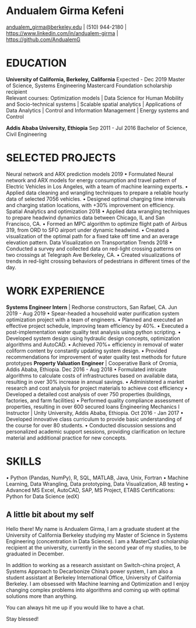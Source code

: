
# **Andualem Girma Kefeni**
andualem_girma@berkeley.edu | (510) 944-2180 | https://www.linkedin.com/in/andualem-girma | https://github.com/AndualemG

# **EDUCATION**
**University of California, Berkeley, California** 								                                         Expected - Dec 2019
Master of Science, Systems Engineering 
Mastercard Foundation scholarship recipient  
Relevant courses: Optimization models | Data Science for Human Mobility and Socio-technical systems | Scalable spatial 
analytics | Applications of Data Analytics | Control and Information Management | Energy systems and Control

**Addis Ababa University, Ethiopia** 							                                                         Sep 2011 - Jul 2016
Bachelor of Science, Civil Engineering

# SELECTED PROJECTS
Neural network and ARX prediction models										                                                              2019
•	Formulated Neural network and ARX models for energy consumption and travel pattern of Electric Vehicles in Los Angeles, with a team of machine learning experts.
•	Applied data cleaning and wrangling techniques to prepare a reliable hourly data of selected 7056 vehicles.
•	Designed optimal charging time intervals and charging station locations, with +30% improvement on efficiency.
Spatial Analytics and optimization									     	                                                                2018
•	Applied data wrangling techniques to prepare headwind dynamics data between Chicago, IL and San Francisco, CA. 
•	Formed an MPC algorithm to optimize flight path of Airbus 319, from ORD to SFO airport under dynamic headwind.
•	Created a visualization of the optimal path for a fixed take off time and an average elevation pattern. 
Data Visualization on Transportation Trends									     	    2018
•	Conducted a survey and collected data on red-light crossing patterns on two crossings at Telegraph Ave Berkeley, CA. 
•	Created visualizations of trends in red-light crossing behaviors of pedestrians in different times of the day.

# WORK EXPERIENCE
**Systems Engineer Intern** | Redhorse constructors, San Rafael, CA.                                                                               Jun 2019 - Aug 2019
•	Spear-headed a household water purification system optimization project with a team of engineers.
•	Planned and executed an effective project schedule, improving team efficiency by 40%.
•	Executed a post-implementation water quality test analysis using python scripting.
•	Developed system design using hydraulic design concepts, optimization algorithms and AutoCAD.
•	Achieved 70%+ efficiency in removal of water coliform content by constantly updating system design.
•	Provided recommendations for improvement of water quality test methods for future prototypes
**Property Valuation Engineer** | Cooperative Bank of Oromia, Addis Ababa, Ethiopia.                                            Dec 2016 - Aug 2018
•	Formulated intricate algorithms to calculate costs of infrastructures based on available data, resulting in over 30% increase in annual savings.
•	Administered a market research and cost analysis for project materials to achieve cost efficiency
•	Developed a detailed cost analysis of over 750 properties (buildings, factories, and farm facilities)
•	Performed quality compliance assessment of properties, resulting in over 600 secured loans 
Engineering Mechanics I Instructor | Unity University, Addis Ababa, Ethiopia.                                                        Oct 2016 - Jan 2017
•	Developed innovative class curriculum to provide basic understanding of the course for over 80 students.
•	Conducted discussion sessions and personalized academic support sessions, providing clarification on lecture material and additional practice for new concepts.

# SKILLS
•	Python (Pandas, NumPy), R, SQL, MATLAB, Java, Unix, Fortran 
•	Machine Learning, Data Wrangling, Data prototyping, Data Visualization, AB testing 
•	Advanced MS Excel, AutoCAD, SAP, MS Project, ETABS
Certifications: Python for Data Science (edX)


## A little bit about my self
Hello there! My name is Andualem Girma, I am a graduate student at the University of California Berkeley studying my Master of Science in Systems Engineering (concentration in Data Science). I am a MasterCard scholarship recipient at the university, currently in the second year of my studies, to be graduated in December. 

In addition to working as a research assistant on Switch-china project, A Systems Approach to Decarbonize China’s power system, I am also a student assistant at Berkeley International Office, University of California Berkeley.
I am obsessed with Machine learning and Optimization and I enjoy changing complex problems into algorithms and coming up with optimal solutions more than anything.

You can always hit me up if you would like to have a chat.

Stay blessed!
